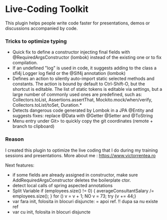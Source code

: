 # Live-Coding Toolkit
<!-- Plugin description -->
This plugin helps people write code faster for presentations, demos or discussions accompanied by code.

### Tricks to optimize typing
- Quick fix to define a constructor injecting final fields with @RequiredArgsConstructor (lombok) instead of the existing one or to fix compilation.
- If an undefined "log" is used in code, it suggests adding to the class a sfl4j Logger log field or the @Slf4j annotation (lombok)
- Defines an action to silently auto-import static selected methods and constants. The action is bound by default
  to Ctrl-Shift-O, but the shortcut is editable. The list of static tokens is editable via settings, but a large number
  of commonly used ones are predefined, such as:
  Collectors.toList, Assertions.assertThat, Mockito.mock/when/verify, Collectors.toList/toSet, Duration.*
- Detects dangerous code generated by Lombok in a JPA @Entity and suggests fixes: replace @Data with @Getter @Setter and @ToString
- Menu entry under Git> to quickly copy the git coordinates (remote + branch to clipboard)

### Reason 
I created this plugin to optimize the live coding that I do during my training sessions and presentations. More about me : https://www.victorrentea.ro

Next features:
- if some fields are already assigned in constructor, make sure AddRequiredArgsConstructor deletes the boilerplate ctor.
- detect local calls of spring aspected annotations
- Split Variable
  if (employees.size() != 0) {
    averageConsultantSalary /= employees.size();
  }
  for () v = v + 1;  NO
  v = 73;
  try {v += 44;}
- var fara init, folosita in blocuri disjuncte: = apoi ref. !! dupa sa nu existe ref
- var cu init, folosita in blocuri disjuncte
<!-- Plugin description end -->

